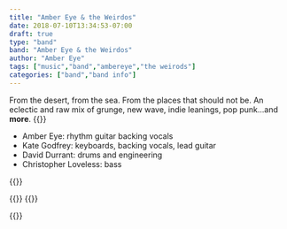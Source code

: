 ```yaml
---
title: "Amber Eye & the Weirdos"
date: 2018-07-10T13:34:53-07:00
draft: true
type: "band"
band: "Amber Eye & the Weirdos"
author: "Amber Eye"
tags: ["music","band","ambereye","the weirods"]
categories: ["band","band info"]
---
```

From the desert, from the sea. From the places that should not be. An eclectic and raw mix of grunge, new wave, indie leanings, pop punk...and **more**.
{{<imgcap src="/images/AmberEyeBandPhoto.jpg" title="Amber Eye & the Weirdos playin live">}}
 
* Amber Eye: rhythm guitar backing vocals
* Kate Godfrey: keyboards, backing vocals, lead guitar
* David Durrant: drums and engineering
* Christopher Loveless: bass
 
{{<cdbaby-alb src="https://store.cdbaby.com/cd/ambereye1" cover="http://CDBaby.name/n/d/ndalb01383161_small.jpg"
            title="Amber Eye & the Weirdos: Holocaust Train" >}}

{{<spotify src="spotify:artist:3XY5JT1JIBYM5vuilLuKDW" theme="dark">}} {{<likeusfb src="https://poor-choice.com/band/amber-eye-andthe-weirdos/" >}}

{{<fuof src="Amber-Eye-The-Weirdos-257564614803434" >}}
 